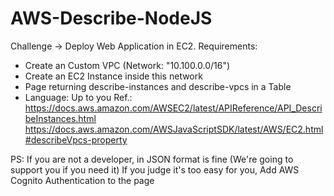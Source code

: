 # AWS-Describe-NodeJS

Challenge 
→ Deploy Web Application in EC2.
Requirements:      
  - Create an Custom VPC (Network: "10.100.0.0/16")
  - Create an EC2 Instance inside this network 
  - Page returning describe-instances and describe-vpcs in a Table
  - Language:  Up to you
Ref.: https://docs.aws.amazon.com/AWSEC2/latest/APIReference/API_DescribeInstances.html
      https://docs.aws.amazon.com/AWSJavaScriptSDK/latest/AWS/EC2.html#describeVpcs-property
      
PS: If you are not a developer, in JSON format is fine (We're going to support you if you need it)
    If you judge it's too easy for you, Add AWS Cognito Authentication to the page
